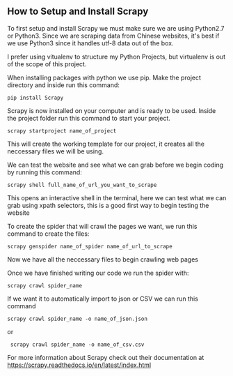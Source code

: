 ## How to Setup and Install Scrapy

To first setup and install Scrapy we must make sure we are using Python2.7 or Python3.
Since we are scraping data from Chinese websites, it's best if we use Python3 since it handles utf-8 data out of the box.

I prefer using vitualenv to structure my Python Projects, but virtualenv is out of the scope of this project.

When installing packages with python we use pip.
Make the project directory and inside run this command:

    pip install Scrapy


Scrapy is now installed on your computer and is ready to be used.
Inside the project folder run this command to start your project.

    scrapy startproject name_of_project


This will create the working template for our project, it creates all the neccessary files we will be using.

We can test the website and see what we can grab before we begin coding by running this command:

    scrapy shell full_name_of_url_you_want_to_scrape

This opens an interactive shell in the terminal, here we can test what we can grab using xpath selectors, this is a good first way to begin testing the website

To create the spider that will crawl the pages we want, we run this command to create the files:

    scrapy genspider name_of_spider name_of_url_to_scrape

Now we have all the neccessary files to begin crawling web pages

Once we have finished writing our code we run the spider with:

    scrapy crawl spider_name

If we want it to automatically import to json or CSV we can run this command

    scrapy crawl spider_name -o name_of_json.json

 or

     scrapy crawl spider_name -o name_of_csv.csv

For more information about Scrapy check out their documentation at https://scrapy.readthedocs.io/en/latest/index.html



